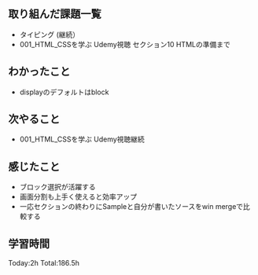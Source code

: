 ## 取り組んだ課題一覧
- タイピング (継続）
- 001_HTML_CSSを学ぶ Udemy視聴 セクション10 HTMLの準備まで

## わかったこと
- displayのデフォルトはblock
  
## 次やること
- 001_HTML_CSSを学ぶ Udemy視聴継続
  
## 感じたこと
- ブロック選択が活躍する
- 画面分割も上手く使えると効率アップ
- 一応セクションの終わりにSampleと自分が書いたソースをwin mergeで比較する

## 学習時間
Today:2h
Total:186.5h

